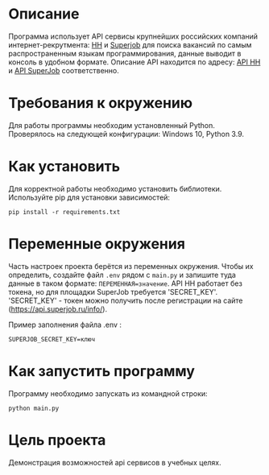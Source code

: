 # Описание

Программа использует API сервисы крупнейших российских компаний интернет-рекрутмента: [HH](https://hh.ru/) и [Superjob](https://www.superjob.ru/) для
поиска вакансий по самым распространенным языкам программирования, данные выводит в консоль в удобном формате.
Описание API находится по адресу: [API HH](https://github.com/hhru/api) и [API SuperJob](https://api.superjob.ru/)  соответственно.

# Требования к окружению

Для работы программы необходим установленный Python.
Проверялось на следующей конфигурации:
Windows 10, Python 3.9.

# Как установить

Для корректной работы необходимо установить библиотеки.
Используйте pip для установки зависимостей:

```
pip install -r requirements.txt
```

# Переменные окружения

Часть настроек проекта берётся из переменных окружения. Чтобы их определить, создайте файл `.env` рядом с `main.py` и запишите туда данные в таком формате: `ПЕРЕМЕННАЯ=значение`.
API HH работает без токена, но для площадки SuperJob требуется 'SECRET_KEY'.
'SECRET_KEY' - токен можно получить после регистрации на сайте (https://api.superjob.ru/info/).

Пример заполнения файла .env :
```
SUPERJOB_SECRET_KEY=ключ
```

# Как запустить программу

Программу необходимо запускать из командной строки:

```
python main.py
```



# Цель проекта

Демонстрация возможностей api сервисов в учебных целях.

